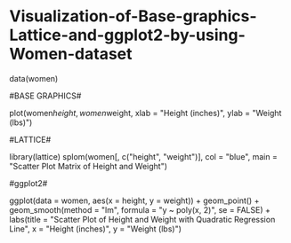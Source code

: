 # Visualization-of-Base-graphics-Lattice-and-ggplot2-by-using-Women-dataset
data(women)

#BASE GRAPHICS#

plot(women$height, women$weight,
     xlab = "Height (inches)",
     ylab = "Weight (lbs)")

#LATTICE#

library(lattice)
splom(women[, c("height", "weight")], col = "blue",
      main = "Scatter Plot Matrix of Height and Weight")


#ggplot2#

ggplot(data = women, aes(x = height, y = weight)) +
  geom_point() +
  geom_smooth(method = "lm", formula = "y ~ poly(x, 2)", se = FALSE) +
  labs(title = "Scatter Plot of Height and Weight with Quadratic Regression Line",
       x = "Height (inches)", y = "Weight (lbs)")
